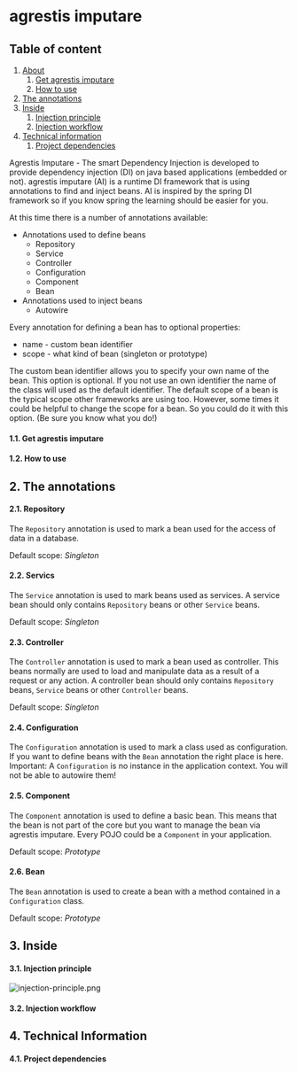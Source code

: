 # agrestis imputare

## Table of content
1. [About](#about)
    1. [Get agrestis imputare](#get-agrestis-imputare)
    2. [How to use](#how-to-use)
2. [The annotations](#the-annotations)
3. [Inside](#inside)
    1. [Injection principle](#injection-principle)
    2. [Injection workflow](#injection-workflow)
4. [Technical information](#technical-information)
    1. [Project dependencies](#project-dependencies)


Agrestis Imputare - The smart Dependency Injection is developed to provide dependency injection (DI) on java based applications (embedded or not). agrestis imputare (AI) is a runtime DI framework that is using annotations to find and inject beans. AI is inspired by the spring DI framework so if you know spring the learning should be easier for you.

At this time there is a number of annotations available:

* Annotations used to define beans
    * Repository
    * Service
    * Controller
    * Configuration
    * Component
    * Bean
* Annotations used to inject beans
    * Autowire

Every annotation for defining a bean has to optional properties:

* name - custom bean identifier
* scope - what kind of bean (singleton or prototype)

The custom bean identifier allows you to specify your own name of the bean. This option is optional. If you not use an own identifier the name of the class will used as the default identifier.
The default scope of a bean is the typical scope other frameworks are using too. However, some times it could be helpful to change the scope for a bean. So you could do it with this option. (Be sure you know what you do!)

#### 1.1. Get agrestis imputare

#### 1.2. How to use

## 2. The annotations
#### 2.1. Repository
The `Repository` annotation is used to mark a bean used for the access of data in a database.

Default scope: *Singleton*

#### 2.2. Servics

The `Service` annotation is used to mark beans used as services. A service bean should only contains `Repository` beans or other `Service` beans.

Default scope: *Singleton*

#### 2.3. Controller
The `Controller` annotation is used to mark a bean used as controller. This beans normally are used to load and manipulate data as a result of a request or any action. A controller bean should only contains `Repository` beans, `Service` beans or other `Controller` beans.

Default scope: *Singleton*

#### 2.4. Configuration
The `Configuration` annotation is used to mark a class used as configuration. If you want to define beans with the `Bean` annotation the right place is here. Important: A `Configuration` is no instance in the application context. You will not be able to autowire them!

#### 2.5. Component
The `Component` annotation is used to define a basic bean. This means that the bean is not part of the core but you want to manage the bean via agrestis imputare. Every POJO could be a `Component` in your application.

Default scope: *Prototype*

#### 2.6. Bean
The `Bean` annotation is used to create a bean with a method contained in a `Configuration` class.

Default scope: *Prototype*

## 3. Inside
#### 3.1. Injection principle
![injection-principle.png](https://bitbucket.org/repo/yk6XMB/images/2861867991-injection-principle.png)
#### 3.2. Injection workflow

## 4. Technical Information ##
#### 4.1. Project dependencies ####
